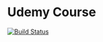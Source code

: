 # Udemy Course
[![Build Status](https://dev.azure.com/clcheatle/shopping/_apis/build/status/shoppingclient-pipeline?branchName=main)](https://dev.azure.com/clcheatle/shopping/_build/latest?definitionId=4&branchName=main)

